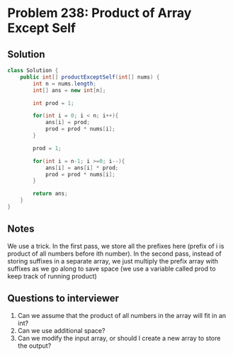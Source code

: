 # Problem 238: Product of Array Except Self

## Solution

```java
class Solution {
    public int[] productExceptSelf(int[] nums) {
        int n = nums.length;
        int[] ans = new int[n];

        int prod = 1;

        for(int i = 0; i < n; i++){
            ans[i] = prod;
            prod = prod * nums[i];
        }

        prod = 1;

        for(int i = n-1; i >=0; i--){
            ans[i] = ans[i] * prod;
            prod = prod * nums[i];
        }

        return ans;
    }
}
```

## Notes

We use a trick. In the first pass, we store all the prefixes here (prefix of i is product of all numbers before ith number). In the second pass, instead of storing suffixes in a separate array, we just multiply the prefix array with suffixes as we go along to save space (we use a variable called prod to keep track of running product)

## Questions to interviewer

1. Can we assume that the product of all numbers in the array will fit in an int?
2. Can we use additional space?
3. Can we modify the input array, or should I create a new array to store the output?
